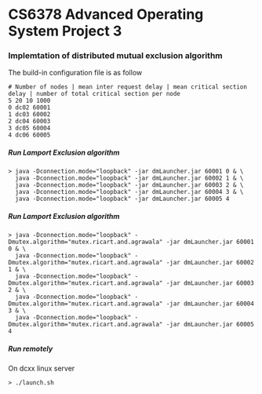 # CS6378 Advanced Operating System Project 3
### Implemtation of distributed mutual exclusion algorithm

The build-in configuration file is as follow

    # Number of nodes | mean inter request delay | mean critical section delay | number of total critical section per node 
    5 20 10 1000 
    0 dc02 60001
    1 dc03 60002
    2 dc04 60003
    3 dc05 60004
    4 dc06 60005

##### Run Lamport Exclusion algorithm
    > java -Dconnection.mode="loopback" -jar dmLauncher.jar 60001 0 & \
      java -Dconnection.mode="loopback" -jar dmLauncher.jar 60002 1 & \
      java -Dconnection.mode="loopback" -jar dmLauncher.jar 60003 2 & \
      java -Dconnection.mode="loopback" -jar dmLauncher.jar 60004 3 & \
      java -Dconnection.mode="loopback" -jar dmLauncher.jar 60005 4 
      
##### Run Lamport Exclusion algorithm
    > java -Dconnection.mode="loopback" -Dmutex.algorithm="mutex.ricart.and.agrawala" -jar dmLauncher.jar 60001 0 & \
      java -Dconnection.mode="loopback" -Dmutex.algorithm="mutex.ricart.and.agrawala" -jar dmLauncher.jar 60002 1 & \
      java -Dconnection.mode="loopback" -Dmutex.algorithm="mutex.ricart.and.agrawala" -jar dmLauncher.jar 60003 2 & \
      java -Dconnection.mode="loopback" -Dmutex.algorithm="mutex.ricart.and.agrawala" -jar dmLauncher.jar 60004 3 & \
      java -Dconnection.mode="loopback" -Dmutex.algorithm="mutex.ricart.and.agrawala" -jar dmLauncher.jar 60005 4 
##### Run remotely
On dcxx linux server 

    > ./launch.sh
